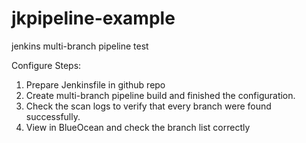 # jkpipeline-example
jenkins multi-branch pipeline test

Configure Steps:
1. Prepare Jenkinsfile in github repo
2. Create multi-branch pipeline build and finished the configuration.
3. Check the scan logs to verify that every branch were found successfully.
4. View in BlueOcean and check the branch list correctly
